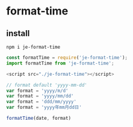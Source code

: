 # format-time

## install

`npm i je-format-time`

```js
const formatTime = require('je-format-time');
import formatTime from 'je-format-time';

<script src="./je-format-time"></script>

// format default 'yyyy-mm-dd'
var format = 'yyyy/m/d'
var format = 'yyyy/mm/dd'
var format = 'ddd/mm/yyyy'
var format = 'yyyy年mm月dd日'

formatTime(date, format)
```
